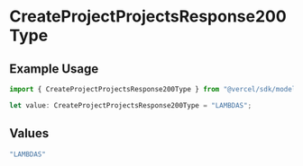 # CreateProjectProjectsResponse200Type

## Example Usage

```typescript
import { CreateProjectProjectsResponse200Type } from "@vercel/sdk/models/createprojectop.js";

let value: CreateProjectProjectsResponse200Type = "LAMBDAS";
```

## Values

```typescript
"LAMBDAS"
```